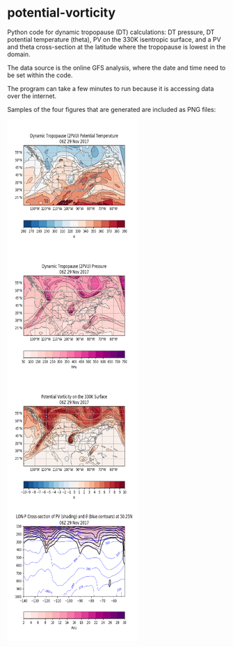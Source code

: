 # potential-vorticity

Python code for dynamic tropopause (DT) calculations: DT pressure, DT potential temperature (theta), PV on 
the 330K isentropic surface, and a PV and theta cross-section at the latitude where the tropopause is lowest in the 
domain.

The data source is the online GFS analysis, where the date and time need to be set within the code.

The program can take a few minutes to run because it is accessing data over the internet.

Samples of the four figures that are generated are included as PNG files:

<img align="left" width="300" height="300" src="image2_DT_theta.png">
<img align="left" width="300" height="300" src="image1_DT_p.png">
<img align="left" width="300" height="300" src="image3_pv330.png">
<img align="left" width="300" height="300" src="image4_pv_xsec.png">
